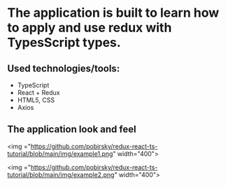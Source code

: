 # The application is built to learn how to apply and use redux with TypesScript types.

## Used technologies/tools:
- TypeScript
- React + Redux
- HTML5, CSS
- Axios

## The application look and feel
<img ="https://github.com/pobirsky/redux-react-ts-tutorial/blob/main/img/example1.png" width="400">

<img ="https://github.com/pobirsky/redux-react-ts-tutorial/blob/main/img/example2.png" width="400">
